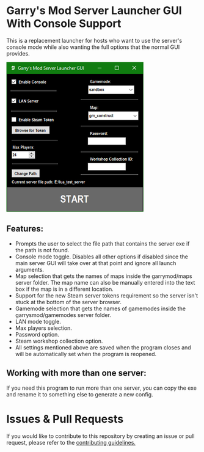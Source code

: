 # Garry's Mod Server Launcher GUI With Console Support
 This is a replacement launcher for hosts who want to use the server's console mode while also wanting the full options that the normal GUI provides.

![](https://raw.githubusercontent.com/LambdaGaming/GMod-Server-Launcher-Console/master/reference.PNG)

## Features:
- Prompts the user to select the file path that contains the server exe if the path is not found.
- Console mode toggle. Disables all other options if disabled since the main server GUI will take over at that point and ignore all launch arguments.
- Map selection that gets the names of maps inside the garrymod/maps server folder. The map name can also be manually entered into the text box if the map is in a different location.
- Support for the new Steam server tokens requirement so the server isn't stuck at the bottom of the server browser.
- Gamemode selection that gets the names of gamemodes inside the garrysmod/gamemodes server folder.
- LAN mode toggle.
- Max players selection.
- Password option.
- Steam workshop collection option.
- All settings mentioned above are saved when the program closes and will be automatically set when the program is reopened.

## Working with more than one server:
 If you need this program to run more than one server, you can copy the exe and rename it to something else to generate a new config.

# Issues & Pull Requests
 If you would like to contribute to this repository by creating an issue or pull request, please refer to the [contributing guidelines.](https://lambdagaming.github.io/contributing.html)
